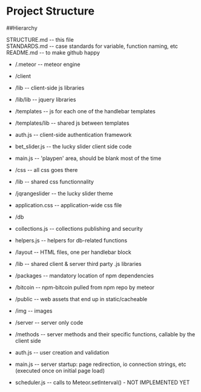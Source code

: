 #  Project Structure

##Hierarchy

STRUCTURE.md -- this file  
STANDARDS.md -- case standards for variable, function naming, etc 
README.md -- to make github happy  


* /.meteor -- meteor engine

* /client 
 * /lib -- client-side js libraries
 * /lib/lib -- jquery libraries
 * /templates -- js for each one of the handlebar templates
 * /templates/lib -- shared js between templates
 * auth.js -- client-side authentication framework
 * bet_slider.js -- the lucky slider client side code
 * main.js -- 'playpen' area, should be blank most of the time

* /css -- all css goes there
 * /lib -- shared css functionnality
 * /jqrangeslider -- the lucky slider theme
 * application.css -- application-wide css file

* /db
 * collections.js -- collections publishing and security
 * helpers.js -- helpers for db-related functions

* /layout -- HTML files, one per handlebar block

* /lib -- shared client & server third party .js libraries

* /packages -- mandatory location of npm dependencies
 * /bitcoin -- npm-bitcoin pulled from npm repo by meteor

* /public -- web assets that end up in static/cacheable
 * /img -- images

* /server -- server only code
 * /methods -- server methods and their specific functions, callable by the client side
 * auth.js -- user creation and validation
 * main.js -- server startup: page redirection, io connection strings, etc (executed once on initial page load)
 * scheduler.js -- calls to Meteor.setInterval() - NOT IMPLEMENTED YET



